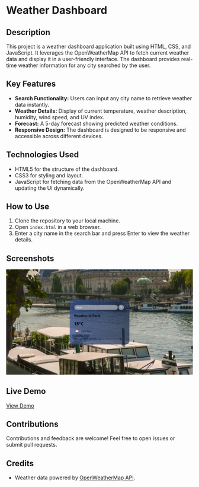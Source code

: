 # Weather Dashboard

## Description
This project is a weather dashboard application built using HTML, CSS, and JavaScript. It leverages the OpenWeatherMap API to fetch current weather data and display it in a user-friendly interface. The dashboard provides real-time weather information for any city searched by the user.

## Key Features
- **Search Functionality:** Users can input any city name to retrieve weather data instantly.
- **Weather Details:** Display of current temperature, weather description, humidity, wind speed, and UV index.
- **Forecast:** A 5-day forecast showing predicted weather conditions.
- **Responsive Design:** The dashboard is designed to be responsive and accessible across different devices.

## Technologies Used
- HTML5 for the structure of the dashboard.
- CSS3 for styling and layout.
- JavaScript for fetching data from the OpenWeatherMap API and updating the UI dynamically.

## How to Use
1. Clone the repository to your local machine.
2. Open `index.html` in a web browser.
3. Enter a city name in the search bar and press Enter to view the weather details.

## Screenshots
![Weather Dashboard](Content.png)

## Live Demo
[View Demo](https://harshini2404.github.io/Weather-Dashboard/)

## Contributions
Contributions and feedback are welcome! Feel free to open issues or submit pull requests.

## Credits
- Weather data powered by [OpenWeatherMap API](https://openweathermap.org/api).
